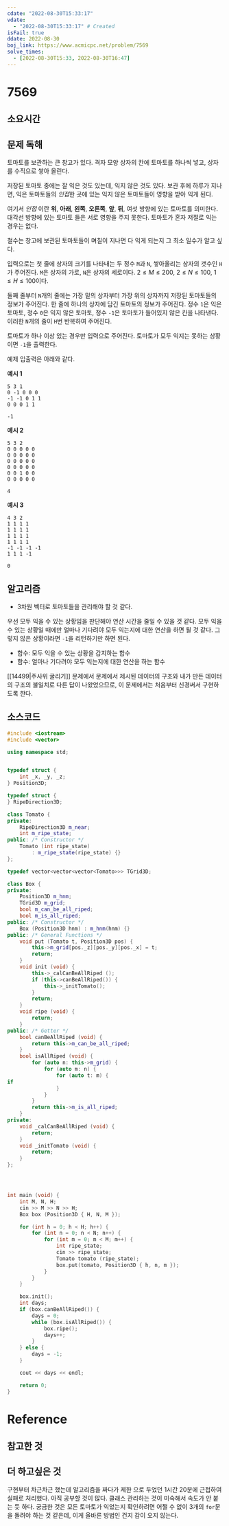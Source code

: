 ```yaml
---
cdate: "2022-08-30T15:33:17"
vdate: 
  - "2022-08-30T15:33:17" # Created
isFail: true
ddate: 2022-08-30
boj_link: https://www.acmicpc.net/problem/7569
solve_times:
  - [2022-08-30T15:33, 2022-08-30T16:47]
---
```


# 7569

## 소요시간

## 문제 독해

토마토를 보관하는 큰 창고가 있다.
격자 모양 상자의 칸에 토마토를 하나씩 넣고, 상자를 수직으로 쌓아 올린다.

저장된 토마토 중에는 잘 익은 것도 있는데, 익지 않은 것도 있다.
보관 후에 하루가 지나면, 익은 토마토들의 *인접*한 곳에 있는 익지 않은 토마토들이 영향을 받아 익게 된다.

여기서 *인접* 이란 **위**, **아래**, **왼쪽**, **오른쪽**, **앞**, **뒤**, 여섯 방향에 있는 토마토를 의미한다.
대각선 방향에 있는 토마토 들은 서로 영향을 주지 못한다.
토마토가 혼자 저절로 익는 경우는 없다.

철수는 창고에 보관된 토마토들이 며칠이 지나면 다 익게 되는지 그 최소 일수가 알고 싶다.

입력으로는 첫 줄에 상자의 크기를 나타내는 두 정수 `M`과 `N`, 쌓아올리는 상자의 갯수인 `H`가 주어진다.
`M`은 상자의 가로, `N`은 상자의 세로이다. $2 \leq M \leq 200$, $2 \leq N \leq 100$, $1 \leq H \leq 100$이다.

둘째 줄부터 `N`개의 줄에는 가장 밑의 상자부터 가장 위의 상자까지 저장된 토마토들의 정보가 주어진다.
한 줄에 하나의 상자에 담긴 토마토의 정보가 주어진다.
정수 `1`은 익은 토마토, 정수 `0`은 익지 않은 토마토, 정수 `-1`은 토마토가 들어있지 않은 칸을 나타낸다.
이러한 `N`개의 줄이 `H`번 반복하여 주어진다.

토마토가 하나 이상 있는 경우만 입력으로 주어진다.
토마토가 모두 익지는 못하는 상황이면 `-1`을 출력한다.

예제 입출력은 아래와 같다.

**예시 1**

```text
5 3 1
0 -1 0 0 0
-1 -1 0 1 1
0 0 0 1 1
```

```text
-1
```

**예시 2**

```text
5 3 2
0 0 0 0 0
0 0 0 0 0
0 0 0 0 0
0 0 0 0 0
0 0 1 0 0
0 0 0 0 0
```

```text
4
```

**예시 3**

```text
4 3 2
1 1 1 1
1 1 1 1
1 1 1 1
1 1 1 1
-1 -1 -1 -1
1 1 1 -1
```

```text
0
```


## 알고리즘

- 3차원 벡터로 토마토들을 관리해야 할 것 같다.

우선 모두 익을 수 있는 상황임을 판단해야 연산 시간을 줄일 수 있을 것 같다. 모두 익을 수 있는 상황일 때에만 얼마나 기다려야 모두 익는지에 대한 연산을 하면 될 것 같다. 그렇지 않은 상황이라면 `-1`을 리턴하기만 하면 된다.

- 함수: 모두 익을 수 있는 상황을 감지하는 함수
- 함수: 얼마나 기다려야 모두 익는지에 대한 연산을 하는 함수

[[14499|주사위 굴리기]] 문제에서 문제에서 제시된 데이터의 구조와 내가 만든 데이터의 구조의 불일치로 다른 답이 나왔었으므로, 이 문제에서는 처음부터 신경써서 구현하도록 한다.

## 소스코드

```cpp
#include <iostream>
#include <vector>

using namespace std;


typedef struct {
    int _x, _y, _z;
} Position3D;

typedef struct {
} RipeDirection3D;

class Tomato {
private:
    RipeDirection3D m_near;
    int m_ripe_state;
public: /* Constructor */
    Tomato (int ripe_state)
        : m_ripe_state(ripe_state) {}
};

typedef vector<vector<vector<Tomato>>> TGrid3D;

class Box {
private:
    Position3D m_hnm;
    TGrid3D m_grid;
    bool m_can_be_all_riped;
    bool m_is_all_riped;
public: /* Constructor */
    Box (Position3D hnm) : m_hnm(hnm) {}
public: /* General Functions */
    void put (Tomato t, Position3D pos) {
        this->m_grid[pos._z][pos._y][pos._x] = t;
        return;
    }
    void init (void) {
        this->_calCanBeAllRiped ();
        if (this->canBeAllRiped()) {
            this->_initTomato();
        } 
        return;
    }
    void ripe (void) {
        return;
    }
public: /* Getter */
    bool canBeAllRiped (void) {
        return this->m_can_be_all_riped;
    }
    bool isAllRiped (void) {
        for (auto n: this->m_grid) {
            for (auto m: n) {
                for (auto t: m) {
if
                }
            }
        }
        return this->m_is_all_riped;
    }
private:
    void _calCanBeAllRiped (void) {
        return;
    }
    void _initTomato (void) {
        return;
    }
};




int main (void) {
    int M, N, H;
    cin >> M >> N >> H;
    Box box (Position3D { H, N, M });

    for (int h = 0; h < H; h++) {
        for (int n = 0; n < N; n++) {
            for (int m = 0; m < M; m++) {
                int ripe_state;
                cin >> ripe_state;
                Tomato tomato (ripe_state);
                box.put(tomato, Position3D { h, n, m });
            }
        }
    }

    box.init();
    int days;
    if (box.canBeAllRiped()) {
        days = 0;
        while (box.isAllRiped()) {
            box.ripe();
            days++;
        }
    } else {
        days = -1;
    }

    cout << days << endl;

    return 0;
}

```

# Reference

## 참고한 것

## 더 하고싶은 것

구현부터 차근차근 했는데 알고리즘을 짜다가 제한 으로 두었던 1시간 20분에 근접하여 실패로 처리했다.
아직 공부할 것이 많다. 클래스 관리하는 것이 미숙해서 속도가 안 붙는 듯 하다.
궁금한 것은 모든 토마토가 익었는지 확인하려면 어쩔 수 없이 3개의 `for`문을 돌려야 하는 것 같은데, 이게 올바른 방법인 건지 감이 오지 않는다.
